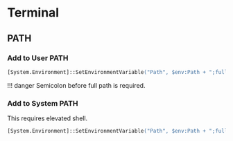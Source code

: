 # Terminal
## PATH
### Add to User PATH
```ps
[System.Environment]::SetEnvironmentVariable("Path", $env:Path + ";full/path/here", [System.EnvironmentVariableTarget]::User)
```

!!! danger
    Semicolon before full path is required.

### Add to System PATH
This requires elevated shell.
```ps
[System.Environment]::SetEnvironmentVariable("Path", $env:Path + ";full/path/here", [System.EnvironmentVariableTarget]::Machine)
```
